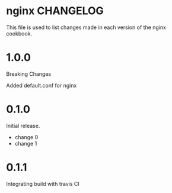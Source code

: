 # nginx CHANGELOG

This file is used to list changes made in each version of the nginx cookbook.

# 1.0.0

Breaking Changes

Added default.conf for nginx

# 0.1.0

Initial release.

- change 0
- change 1

# 0.1.1

Integrating build with travis CI
